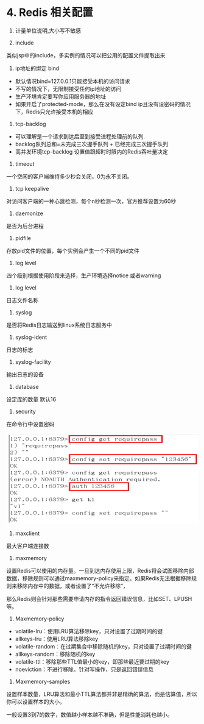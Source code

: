 # 4. Redis 相关配置

1. 计量单位说明,大小写不敏感

 

1. include

类似jsp中的include，多实例的情况可以把公用的配置文件提取出来



1. ip地址的绑定 bind

- 默认情况bind=127.0.0.1只能接受本机的访问请求
- 不写的情况下，无限制接受任何ip地址的访问
- 生产环境肯定要写你应用服务器的地址
- 如果开启了protected-mode，那么在没有设定bind ip且没有设密码的情况下，Redis只允许接受本机的相应



1.  tcp-backlog

- 可以理解是一个请求到达后至到接受进程处理前的队列.
- backlog队列总和=未完成三次握手队列 +  已经完成三次握手队列
- 高并发环境tcp-backlog 设置值跟超时时限内的Redis吞吐量决定



1.  timeout

一个空闲的客户端维持多少秒会关闭，0为永不关闭。



1. tcp keepalive

对访问客户端的一种心跳检测，每个n秒检测一次，官方推荐设置为60秒



1. daemonize

是否为后台进程



1. pidfile

存放pid文件的位置，每个实例会产生一个不同的pid文件



1. log level

四个级别根据使用阶段来选择，生产环境选择notice 或者warning



1. log level

日志文件名称



1. syslog

是否将Redis日志输送到linux系统日志服务中



1. syslog-ident

日志的标志



1. syslog-facility

输出日志的设备



1. database

设定库的数量 默认16



1. security

在命令行中设置密码

![image.png](../../imgs/1576653456348-ef19c895-babe-4b8a-b07a-973ed6bb565e.png)



1. maxclient

最大客户端连接数



1. maxmemory

设置Redis可以使用的内存量。一旦到达内存使用上限，Redis将会试图移除内部数据，移除规则可以通过maxmemory-policy来指定。如果Redis无法根据移除规则来移除内存中的数据，或者设置了“不允许移除”，

那么Redis则会针对那些需要申请内存的指令返回错误信息，比如SET、LPUSH等。



1. Maxmemory-policy

- volatile-lru：使用LRU算法移除key，只对设置了过期时间的键
-  allkeys-lru：使用LRU算法移除key
- volatile-random：在过期集合中移除随机的key，只对设置了过期时间的键
- allkeys-random：移除随机的key
- volatile-ttl：移除那些TTL值最小的key，即那些最近要过期的key
- noeviction：不进行移除。针对写操作，只是返回错误信息



1. Maxmemory-samples

设置样本数量，LRU算法和最小TTL算法都并非是精确的算法，而是估算值，所以你可以设置样本的大小。

一般设置3到7的数字，数值越小样本越不准确，但是性能消耗也越小。